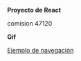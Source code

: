 **Proyecto de React**

comision 47120

**Gif**

[Ejemplo de navegación](https://www.loom.com/share/eedb27b0275642ab8517f7d9dce6c7f2?sid=1d3c8c1f-7a43-4633-bd6f-be906b51a4df)

